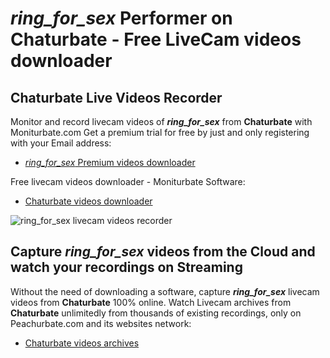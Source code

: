 # _ring_for_sex_ Performer on Chaturbate - Free LiveCam videos downloader

## Chaturbate Live Videos Recorder

Monitor and record livecam videos of **_ring_for_sex_** from **Chaturbate** with Moniturbate.com
Get a premium trial for free by just and only registering with your Email address:
* [_ring_for_sex_ Premium videos downloader](https://moniturbate.com/request-demo-licence-key.html)

Free livecam videos downloader - Moniturbate Software:
* [Chaturbate videos downloader](https://moniturbate.com/moniturbate-download-software.html)

![_ring_for_sex_ livecam videos recorder](https://peachurnet.com/templates/moniturbate-software.png)


## Capture _ring_for_sex_ videos from the Cloud and watch your recordings on Streaming

Without the need of downloading a software, capture **_ring_for_sex_** livecam videos from **Chaturbate** 100% online.
Watch Livecam archives from **Chaturbate** unlimitedly from thousands of existing recordings, only on Peachurbate.com and its websites network:
* [Chaturbate videos archives](https://peachurnet.com/)